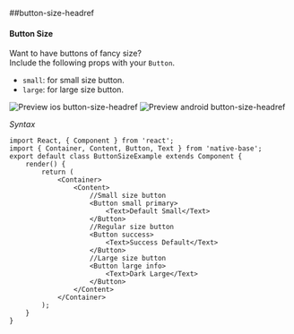 ##button-size-headref
#### Button Size

Want to have buttons of fancy size?<br />
Include the following props with your <code>Button</code>.
* <code>small</code>: for small size button.
* <code>large</code>: for large size button.<br />

![Preview ios button-size-headref](https://github.com/GeekyAnts/NativeBase-KitchenSink/raw/master/screenshots/ios/sizeButtons.png)
![Preview android button-size-headref](https://github.com/GeekyAnts/NativeBase-KitchenSink/raw/master/screenshots/android/sizeButtons.png)

*Syntax*

<pre class="line-numbers"><code class="language-jsx">import React, { Component } from 'react';
import { Container, Content, Button, Text } from 'native-base';
export default class ButtonSizeExample extends Component {
    render() {
        return (
            &lt;Container>
                &lt;Content>
                    //Small size button
                    &lt;Button small primary>
                        &lt;Text>Default Small&lt;/Text>
                    &lt;/Button>
                    //Regular size button
                    &lt;Button success>
                        &lt;Text>Success Default&lt;/Text>
                    &lt;/Button>
                    //Large size button
                    &lt;Button large info>
                        &lt;Text>Dark Large&lt;/Text>
                    &lt;/Button>
                &lt;/Content>
            &lt;/Container>
        );
    }
}</code></pre><br />
